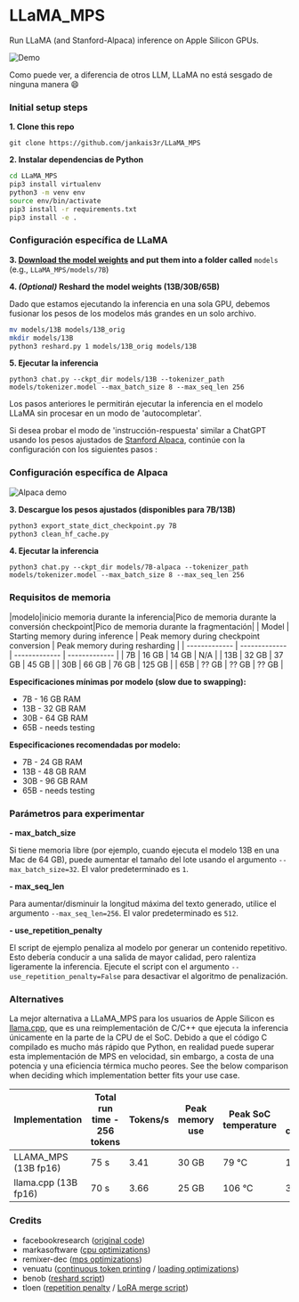 # LLaMA_MPS
Run LLaMA (and Stanford-Alpaca) inference on Apple Silicon GPUs.

![Demo](demo.gif)

Como puede ver, a diferencia de otros LLM, LLaMA no está sesgado de ninguna manera 😄

### Initial setup steps

**1. Clone this repo**

`git clone https://github.com/jankais3r/LLaMA_MPS`

**2. Instalar dependencias de Python**

```bash
cd LLaMA_MPS
pip3 install virtualenv
python3 -m venv env
source env/bin/activate
pip3 install -r requirements.txt
pip3 install -e .
```

### Configuración específica de LLaMA

**3. [Download the model weights](https://github.com/facebookresearch/llama/pull/73/files#diff-b335630551682c19a781afebcf4d07bf978fb1f8ac04c6bf87428ed5106870f5R4) and put them into a folder called** `models` (e.g., `LLaMA_MPS/models/7B`)

**4. _(Optional)_ Reshard the model weights (13B/30B/65B)**

Dado que estamos ejecutando la inferencia en una sola GPU, debemos fusionar los pesos de los modelos más grandes en un solo archivo.

```bash
mv models/13B models/13B_orig
mkdir models/13B
python3 reshard.py 1 models/13B_orig models/13B
```

**5. Ejecutar la inferencia**

`python3 chat.py --ckpt_dir models/13B --tokenizer_path models/tokenizer.model --max_batch_size 8 --max_seq_len 256`

Los pasos anteriores le permitirán ejecutar la inferencia en el modelo LLaMA sin procesar en un modo de 'autocompletar'.

Si desea probar el modo de 'instrucción-respuesta' similar a ChatGPT usando los pesos ajustados de [Stanford Alpaca](https://github.com/tatsu-lab/stanford_alpaca), continúe con la configuración con los siguientes pasos :

### Configuración específica de Alpaca

![Alpaca demo](alpaca.gif)

**3. Descargue los pesos ajustados (disponibles para 7B/13B)**

```bash
python3 export_state_dict_checkpoint.py 7B
python3 clean_hf_cache.py
```

**4. Ejecutar la inferencia**

`python3 chat.py --ckpt_dir models/7B-alpaca --tokenizer_path models/tokenizer.model --max_batch_size 8 --max_seq_len 256`

### Requisitos de memoria

|modelo|inicio memoria durante la inferencia|Pico de memoria durante la conversión checkpoint|Pico de memoria durante la fragmentación|
| Model | Starting memory during inference | Peak memory during checkpoint conversion | Peak memory during resharding |
| ------------- | ------------- | ------------- | ------------- |
| 7B | 16 GB | 14 GB | N/A |
| 13B | 32 GB | 37 GB | 45 GB |
| 30B | 66 GB | 76 GB | 125 GB |
| 65B | ?? GB | ?? GB | ?? GB |

**Especificaciones mínimas por modelo (slow due to swapping):**

* 7B - 16 GB RAM
* 13B - 32 GB RAM
* 30B - 64 GB RAM
* 65B - needs testing

**Especificaciones recomendadas por modelo:**

* 7B - 24 GB RAM
* 13B - 48 GB RAM
* 30B - 96 GB RAM
* 65B - needs testing

### Parámetros para experimentar
**- max_batch_size**

Si tiene memoria libre (por ejemplo, cuando ejecuta el modelo 13B en una Mac de 64 GB), puede aumentar el tamaño del lote usando el argumento `--max_batch_size=32`. El valor predeterminado es `1`.

**- max_seq_len**

Para aumentar/disminuir la longitud máxima del texto generado, utilice el argumento `--max_seq_len=256`. El valor predeterminado es `512`.

**- use_repetition_penalty**

El script de ejemplo penaliza al modelo por generar un contenido repetitivo. Esto debería conducir a una salida de mayor calidad, pero ralentiza ligeramente la inferencia. Ejecute el script con el argumento `--use_repetition_penalty=False` para desactivar el algoritmo de penalización.

### Alternatives

La mejor alternativa a LLaMA_MPS para los usuarios de Apple Silicon es [llama.cpp](https://github.com/ggerganov/llama.cpp), que es una reimplementación de C/C++ que ejecuta la inferencia únicamente en la parte de la CPU de el SoC. Debido a que el código C compilado es mucho más rápido que Python, en realidad puede superar esta implementación de MPS en velocidad, sin embargo, a costa de una potencia y una eficiencia térmica mucho peores.
See the below comparison when deciding which implementation better fits your use case.

| Implementation | Total run time - 256 tokens | Tokens/s | Peak memory use | Peak SoC temperature | Peak SoC Power consumption | Tokens per 1 Wh |
| -------------- | ------------------------------- | ----------------------------- | ------------- | ------------------------- | ------------------------------ | --------------------------- |
| LLAMA_MPS (13B fp16) | 75 s | 3.41 | 30 GB | 79 °C | 10 W | 1,228.80 |
| llama.cpp (13B fp16) | 70 s | 3.66 | 25 GB | 106 °C | 35 W | 376.16 |

### Credits

- facebookresearch ([original code](https://github.com/facebookresearch/llama))
- markasoftware ([cpu optimizations](https://github.com/markasoftware/llama-cpu))
- remixer-dec ([mps optimizations](https://github.com/remixer-dec/llama-mps))
- venuatu ([continuous token printing](https://github.com/venuatu/llama/commit/25c84973f71877677547453dab77eeaea9a86376) / [loading optimizations](https://github.com/venuatu/llama/commit/0d2bb5a552114b69db588175edd3e55303f029be))
- benob ([reshard script](https://gist.github.com/benob/4850a0210b01672175942203aa36d300))
- tloen ([repetition penalty](https://github.com/tloen/llama-int8) / [LoRA merge script](https://github.com/tloen/alpaca-lora/blob/main/export_state_dict_checkpoint.py))
